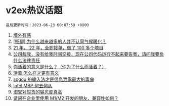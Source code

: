# v2ex热议话题

`最后更新时间：2023-06-23 00:07:59 +0800`

1. [墙外有感](https://www.v2ex.com/t/950880)
1. [[畅聊] 为什么越来越多的人并不认同气候暖化？](https://www.v2ex.com/t/950846)
1. [21 年， 22 年，全职接单，做了 100 多个项目](https://www.v2ex.com/t/950796)
1. [公司裁我，没有给我时间交接，现在公司代码运行不起来要告我，请问我要负什么法律责任](https://www.v2ex.com/t/950804)
1. [你活着的意义是什么？（你为了什么而活着？）](https://www.v2ex.com/t/950782)
1. [活着 怎么样才更有意义](https://www.v2ex.com/t/950815)
1. [sogou 的输入法才是信息泄露最大的毒瘤](https://www.v2ex.com/t/950829)
1. [Intel MBP 何去何从](https://www.v2ex.com/t/950784)
1. [淘宝对假货的容忍度真高](https://www.v2ex.com/t/950878)
1. [请问在企业里使用 M1/M2 开发的朋友，兼容性如何？](https://www.v2ex.com/t/950833)

